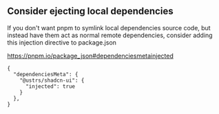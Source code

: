 ## Consider ejecting local dependencies

If you don't want pnpm to symlink local dependencies source code, but instead have them act as normal remote dependencies, consider adding this injection directive to package.json

https://pnpm.io/package_json#dependenciesmetainjected

```
{
  "dependenciesMeta": {
    "@ustrs/shadcn-ui": {
      "injected": true
    }
  },
}
```